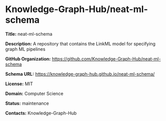 # Knowledge-Graph-Hub/neat-ml-schema

**Title:** neat-ml-schema

**Description:** A repository that contains the LinkML model for specifying graph ML pipelines

**GitHub Organization:** https://github.com/Knowledge-Graph-Hub/neat-ml-schema

**Schema URL:** https://knowledge-graph-hub.github.io/neat-ml-schema/

**License:** MIT

**Domain:** Computer Science

**Status:** maintenance



**Contacts:** Knowledge-Graph-Hub